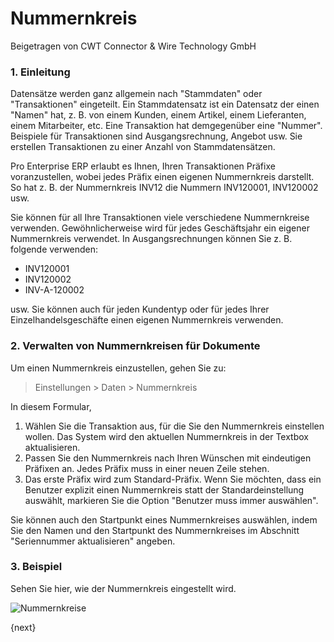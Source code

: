 # Nummernkreis
<span class="text-muted contributed-by">Beigetragen von CWT Connector & Wire Technology GmbH</span>

### 1. Einleitung

Datensätze werden ganz allgemein nach "Stammdaten" oder "Transaktionen" eingeteilt. Ein Stammdatensatz ist ein Datensatz der einen "Namen" hat, z. B. von einem Kunden, einem Artikel, einem Lieferanten, einem Mitarbeiter, etc. Eine Transaktion hat demgegenüber eine "Nummer". Beispiele für Transaktionen sind Ausgangsrechnung, Angebot usw. Sie erstellen Transaktionen zu einer Anzahl von Stammdatensätzen.

Pro Enterprise ERP erlaubt es Ihnen, Ihren Transaktionen Präfixe voranzustellen, wobei jedes Präfix einen eigenen Nummernkreis darstellt. So hat z. B. der Nummernkreis INV12 die Nummern INV120001, INV120002 usw.

Sie können für all Ihre Transaktionen viele verschiedene Nummernkreise verwenden. Gewöhnlicherweise wird für jedes Geschäftsjahr ein eigener Nummernkreis verwendet. In Ausgangsrechnungen können Sie z. B. folgende verwenden:

* INV120001
* INV120002
* INV-A-120002

usw. Sie können auch für jeden Kundentyp oder für jedes Ihrer Einzelhandelsgeschäfte einen eigenen Nummernkreis verwenden.

### 2. Verwalten von Nummernkreisen für Dokumente

Um einen Nummernkreis einzustellen, gehen Sie zu:

> Einstellungen > Daten > Nummernkreis

In diesem Formular,

1. Wählen Sie die Transaktion aus, für die Sie den Nummernkreis einstellen wollen. Das System wird den aktuellen Nummernkreis in der Textbox aktualisieren.
2. Passen Sie den Nummernkreis nach Ihren Wünschen mit eindeutigen Präfixen an. Jedes Präfix muss in einer neuen Zeile stehen.
3. Das erste Präfix wird zum Standard-Präfix. Wenn Sie möchten, dass ein Benutzer explizit einen Nummernkreis statt der Standardeinstellung auswählt, markieren Sie die Option "Benutzer muss immer auswählen".

Sie können auch den Startpunkt eines Nummernkreises auswählen, indem Sie den Namen und den Startpunkt des Nummernkreises im Abschnitt "Seriennummer aktualisieren" angeben.

### 3. Beispiel

Sehen Sie hier, wie der Nummernkreis eingestellt wird.

<img class="screenshot" alt="Nummernkreise" src="/docs/assets/img/setup/settings/naming-series.gif">

{next}
